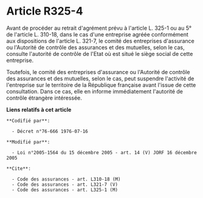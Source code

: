 # Article R325-4

Avant de procéder au retrait d'agrément prévu à l'article L. 325-1 ou au 5° de l'article L. 310-18, dans le cas d'une
entreprise agréée conformément aux dispositions de l'article L. 321-7, le comité des entreprises d'assurance ou l'Autorité de
contrôle des assurances et des mutuelles, selon le cas, consulte l'autorité de contrôle de l'Etat où est situé le siège
social de cette entreprise.

Toutefois, le comité des entreprises d'assurance ou l'Autorité de contrôle des assurances et des mutuelles, selon le cas,
peut suspendre l'activité de l'entreprise sur le territoire de la République française avant l'issue de cette consultation.
Dans ce cas, elle en informe immédiatement l'autorité de contrôle étrangère intéressée.

**Liens relatifs à cet article**

	**Codifié par**:

	  - Décret n°76-666 1976-07-16

	**Modifié par**:

	  - Loi n°2005-1564 du 15 décembre 2005 - art. 14 (V) JORF 16 décembre 2005

	**Cite**:

	  - Code des assurances - art. L310-18 (M)
	  - Code des assurances - art. L321-7 (V)
	  - Code des assurances - art. L325-1 (M)
